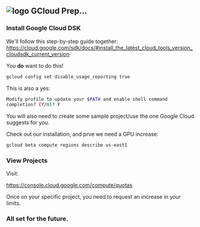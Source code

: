 ## ![logo](https://ga-dash.s3.amazonaws.com/production/assets/logo-9f88ae6c9c3871690e33280fcf557f33.png) GCloud Prep...

### Install Google Cloud DSK

We'll follow this step-by-step guide together:
https://cloud.google.com/sdk/docs/#install_the_latest_cloud_tools_version_cloudsdk_current_version

You **do** want to do this!


```bash
gcloud config set disable_usage_reporting true
```

This is also a yes:

```bash
Modify profile to update your $PATH and enable shell command 
completion? (Y/n)? Y
```

You will also need to create some sample project/use the one Google Cloud suggests for you.

Check out our installation, and prve we need a GPU increase:

```bash
gcloud beta compute regions describe us-east1
```

### View Projects

Visit:

https://console.cloud.google.com/compute/quotas 

Once on your specific project, you need to request an increase in your limits.

### All set for the future.
